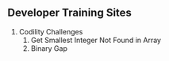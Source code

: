 ## Developer Training Sites

1. Codility Challenges
    1. Get Smallest Integer Not Found in Array
    2. Binary Gap